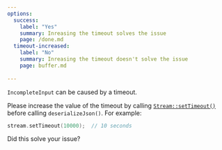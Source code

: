 ```yaml
---
options:
  success:
    label: "Yes"
    summary: Inreasing the timeout solves the issue
    page: /done.md
  timeout-increased:
    label: "No"
    summary: Inreasing the timeout doesn't solve the issue
    page: buffer.md
    
---
```


`IncompleteInput` can be caused by a timeout.

Please increase the value of the timeout by calling [`Stream::setTimeout()`](https://www.arduino.cc/reference/en/language/functions/communication/stream/streamsettimeout/) before calling `deserializeJson()`. For example:

```c++
stream.setTimeout(10000);  // 10 seconds
```

Did this solve your issue?
